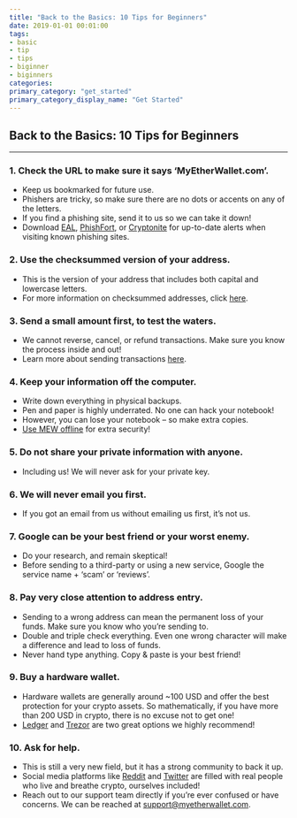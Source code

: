 ```yaml
---
title: "Back to the Basics: 10 Tips for Beginners"
date: 2019-01-01 00:01:00
tags:
- basic
- tip
- tips
- biginner
- biginners
categories:
primary_category: "get_started"
primary_category_display_name: "Get Started"
---
```



## Back to the Basics: 10 Tips for Beginners
***

### 1. Check the URL to make sure it says ‘MyEtherWallet.com’.
* Keep us bookmarked for future use.
* Phishers are tricky, so make sure there are no dots or accents on any of the letters.
* If you find a phishing site, send it to us so we can take it down!
* Download [EAL](), [PhishFort](), or [Cryptonite]() for up-to-date alerts when visiting known phishing sites.



### 2. Use the checksummed version of your address.
* This is the version of your address that includes both capital and lowercase letters.
* For more information on checksummed addresses, click [here]().



### 3. Send a small amount first, to test the waters.
* We cannot reverse, cancel, or refund transactions. Make sure you know the process inside and out!
* Learn more about sending transactions [here]().



### 4. Keep your information off the computer.
* Write down everything in physical backups.
* Pen and paper is highly underrated. No one can hack your notebook!
* However, you can lose your notebook – so make extra copies.
* [Use MEW offline]() for extra security!



### 5. Do not share your private information with anyone.
* Including us! We will never ask for your private key.



### 6. We will never email you first.
* If you got an email from us without emailing us first, it’s not us.



### 7. Google can be your best friend or your worst enemy.
* Do your research, and remain skeptical!
* Before sending to a third-party or using a new service, Google the service name + ‘scam’ or ‘reviews’.



### 8. Pay very close attention to address entry.
* Sending to a wrong address can mean the permanent loss of your funds. Make sure you know who you’re sending to.
* Double and triple check everything. Even one wrong character will make a difference and lead to loss of funds.
* Never hand type anything. Copy & paste is your best friend!



### 9. Buy a hardware wallet.
* Hardware wallets are generally around ~100 USD and offer the best protection for your crypto assets. So mathematically, if you have more than 200 USD in crypto, there is no excuse not to get one!
* [Ledger]() and [Trezor]() are two great options we highly recommend!



### 10. Ask for help.
* This is still a very new field, but it has a strong community to back it up.
* Social media platforms like [Reddit]() and [Twitter]() are filled with real people who live and breathe crypto, ourselves included!
* Reach out to our support team directly if you’re ever confused or have concerns. We can be reached at support@myetherwallet.com.